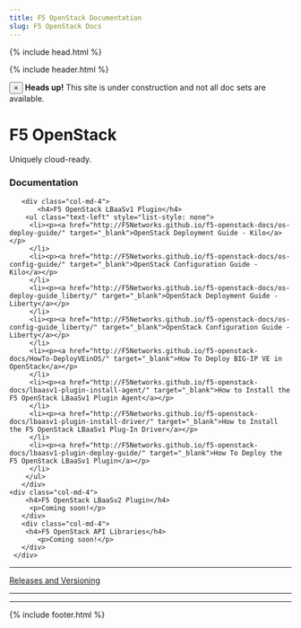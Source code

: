 ```yaml
---
title: F5 OpenStack Documentation
slug: F5 OpenStack Docs
---
```


{% include head.html %}
<body style="margin-top: 50px">

{% include header.html %}

<div class="alert alert-danger alert-dismissible" role="alert">
    <button type="button" class="close" data-dismiss="alert" aria-label="Close"><span aria-hidden="true">&times;</span>
    </button>
    <strong>Heads up!</strong> This site is under construction and not all doc sets are available.
</div>

<div class="jumbotron">
  <div class="text-center">
    <h1>F5 OpenStack</h1>
    <p>Uniquely cloud-ready.</p>
  </div>
</div>
<div class="text-center col-lg-12">
    <div class="row">
      <h3>Documentation</h3>
    </div>
 </div>
       <div class="container-fluid-gray">
       <div class="row">  
       <div class="text-center">
        
       <div class="col-md-4">
           <h4>F5 OpenStack LBaaSv1 Plugin</h4>
        <ul class="text-left" style="list-style: none">
         <li><p><a href="http://F5Networks.github.io/f5-openstack-docs/os-deploy-guide/" target="_blank">OpenStack Deployment Guide - Kilo</a></p>
         </li>
         <li><p><a href="http://F5Networks.github.io/f5-openstack-docs/os-config-guide/" target="_blank">OpenStack Configuration Guide - Kilo</a></p>
         </li>    
         <li><p><a href="http://F5Networks.github.io/f5-openstack-docs/os-deploy-guide_liberty/" target="_blank">OpenStack Deployment Guide - Liberty</a></p>
         </li>
         <li><p><a href="http://F5Networks.github.io/f5-openstack-docs/os-config-guide_liberty/" target="_blank">OpenStack Configuration Guide - Liberty</a></p>
         </li>           
         <li><p><a href="http://F5Networks.github.io/f5-openstack-docs/HowTo-DeployVEinOS/" target="_blank">How To Deploy BIG-IP VE in OpenStack</a></p>
         </li>           
         <li><p><a href="http://F5Networks.github.io/f5-openstack-docs/lbaasv1-plugin-install-agent/" target="_blank">How to Install the F5 OpenStack LBaaSv1 Plugin Agent</a></p>
         </li>
         <li><p><a href="http://F5Networks.github.io/f5-openstack-docs/lbaasv1-plugin-install-driver/" target="_blank">How to Install the F5 OpenStack LBaaSv1 Plug-In Driver</a></p>
         </li>
         <li><p><a href="http://F5Networks.github.io/f5-openstack-docs/lbaasv1-plugin-deploy-guide/" target="_blank">How To Deploy the F5 OpenStack LBaaSv1 Plugin</a></p>
         </li>
        </ul>
       </div>
    <div class="col-md-4">
        <h4>F5 OpenStack LBaaSv2 Plugin</h4>
         <p>Coming soon!</p>
       </div>
       <div class="col-md-4">
        <h4>F5 OpenStack API Libraries</h4>
           <p>Coming soon!</p>
       </div>
     </div>
   </div>
  </div>
  <hr>
   <div class="row">
    <div class="text-center">
    <p><a class="btn btn-primary btn-md" href="http://f5networks.github.io/f5-openstack-docs/releases_and_versioning/" role="button">Releases and Versioning</a></p>
  </div>
 </div>

<hr>
<hr>
            
{% include footer.html %}